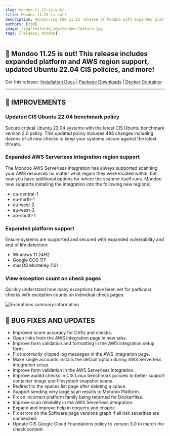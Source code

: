 ```yaml
---
slug: mondoo-11.25-is-out/
title: Mondoo 11.25 is out!
description: Announcing the 11.25 release of Mondoo with expanded platform and AWS region support, updated Ubuntu 22.04 CIS policies, and more!
authors: [tim]
image: /img/featured_img/mondoo-feature.jpg
tags: [release, mondoo]
---
```


## 🥳 Mondoo 11.25 is out! This release includes expanded platform and AWS region support, updated Ubuntu 22.04 CIS policies, and more!

Get this release: [Installation Docs](https://mondoo.com/docs/cnspec/) | [Package Downloads](https://releases.mondoo.com/cnspec/) | [Docker Container](https://hub.docker.com/r/mondoo/cnspec)

---

## 🧹 IMPROVEMENTS

### Updated CIS Ubuntu 22.04 benchmark policy

Secure critical Ubuntu 22.04 systems with the latest CIS Ubuntu benchmark version 2.0 policy. This updated policy includes 488 changes including dozens of all new checks to keep your systems secure against the latest threats.

### Expanded AWS Serverless integration region support

The Mondoo AWS Serverless integration has always supported scanning your AWS resources no matter what region they were located within, but now you have additional options for where the scanner itself runs. Mondoo now supports installing the integration into the following new regions:

- ca-central-1
- eu-north-1
- eu-west-2
- eu-west-3
- ap-south-1

### Expanded platform support

Ensure systems are supported and secured with expanded vulnerability and end of life detection:

- Windows 11 24H2
- Google COS 117
- macOS Monterey (12)

### View exception count on check pages

Quickly understand how many exceptions have been set for particular checks with exception counts on individual check pages.

![Exceptions summary information](/img/releases/2024-10-08-mondoo-11.25-is-out/exceptions.png)

## 🐛 BUG FIXES AND UPDATES

- Improved score accuracy for CVEs and checks.
- Open links from the AWS integration page in new tabs.
- Improve form validation and formatting in the AWS integration setup form.
- Fix incorrectly clipped log messages in the AWS integration page.
- Make single accounts installs the default option during AWS Serverless integration setup.
- Improve form validation in the AWS Serverless integration.
- Improve auditd checks in CIS Linux benchmark policies to better support container image and filesystem snapshot scans.
- Redirect to the spaces list page after deleting a space.
- Support sending very large scan results to Mondoo Platform.
- Fix an incorrect platform family being returned for Dockerfiles.
- Improve scan reliability in the AWS Serverless integration.
- Expand and improve help in cnquery and cnspec.
- Fix errors on the Software page versions graph if all risk severities are unchecked.
- Update CIS Google Cloud Foundations policy to version 3.0 to match the check content.
